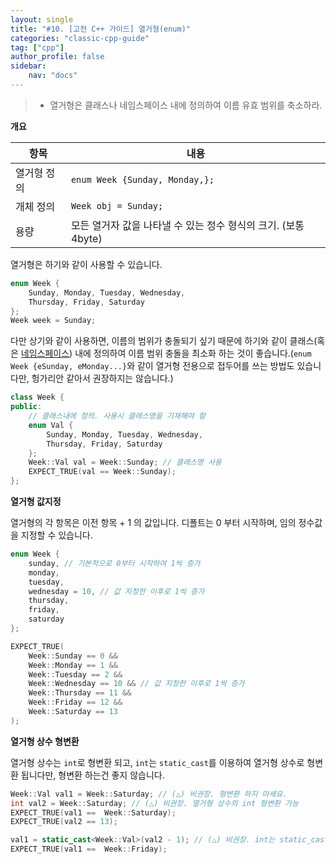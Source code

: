 ```yaml
---
layout: single
title: "#10. [고전 C++ 가이드] 열거형(enum)"
categories: "classic-cpp-guide"
tag: ["cpp"]
author_profile: false
sidebar: 
    nav: "docs"
---
```


> * 열거형은 클래스나 네임스페이스 내에 정의하여 이름 유효 범위를 축소하라.

**개요**

|항목|내용|
|--|--|
|열거형 정의| `enum Week {Sunday, Monday,};`|
|개체 정의| `Week obj = Sunday;`|
|용량|모든 열거자 값을 나타낼 수 있는 정수 형식의 크기. (보통 4byte)|

열거형은 하기와 같이 사용할 수 있습니다.

```cpp
enum Week {
    Sunday, Monday, Tuesday, Wednesday, 
    Thursday, Friday, Saturday
};
Week week = Sunday;
```

다만 상기와 같이 사용하면, 이름의 범위가 충돌되기 싶기 때문에 하기와 같이 클래스(혹은 [네임스페이스](https://tango1202.github.io/classic-cpp-guide/classic-cpp-guide-namespace/)) 내에 정의하여 이름 범위 충돌을 최소화 하는 것이 좋습니다.(`enum Week {eSunday, eMonday...}`와 같이 열거형 전용으로 접두어를 쓰는 방법도 있습니다만, 헝가리안 같아서 권장하지는 않습니다.)

```cpp
class Week {
public:
    // 클래스내에 정의. 사용시 클래스명을 기재해야 함
    enum Val {
        Sunday, Monday, Tuesday, Wednesday, 
        Thursday, Friday, Saturday
    };
    Week::Val val = Week::Sunday; // 클래스명 사용
    EXPECT_TRUE(val == Week::Sunday);
};
```

**열거형 값지정**

열거형의 각 항목은 이전 항목 + 1 의 값입니다. 디폴트는 0 부터 시작하며, 임의 정수값을 지정할 수 있습니다.

```cpp
enum Week {
    sunday, // 기본적으로 0부터 시작하여 1씩 증가
    monday, 
    tuesday, 
    wednesday = 10, // 값 지정한 이후로 1씩 증가
    thursday, 
    friday, 
    saturday
};

EXPECT_TRUE(
    Week::Sunday == 0 && 
    Week::Monday == 1 && 
    Week::Tuesday == 2 &&
    Week::Wednesday == 10 && // 값 지정한 이후로 1씩 증가
    Week::Thursday == 11 &&
    Week::Friday == 12 && 
    Week::Saturday == 13
);
```

**열거형 상수 형변환**

열거형 상수는 `int`로 형변환 되고, `int`는 `static_cast`를 이용하여 열거형 상수로 형변환 됩니다만, 형변환 하는건 좋지 않습니다.

```cpp
Week::Val val1 = Week::Saturday; // (△) 비권장. 형변환 하지 마세요.
int val2 = Week::Saturday; // (△) 비권장. 열거형 상수의 int 형변환 가능
EXPECT_TRUE(val1 ==  Week::Saturday);
EXPECT_TRUE(val2 == 13);

val1 = static_cast<Week::Val>(val2 - 1); // (△) 비권장. int는 static_cast로 열겨형으로 형변환 합니다.
EXPECT_TRUE(val1 ==  Week::Friday);
```


